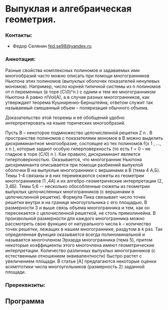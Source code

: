 # Выпуклая и алгебраическая геометрия.

### Контакты:
* Федор Селянин <fed.se98@yandex.ru>

### Аннотация: 
Разные свойства комплексных полиномов и задаваемых ими многообразий часто можно описать при помощи многогранников Ньютона этих полиномов (выпуклых оболочек показателей ненулевых мономов). Например, число корней типичной системы из n полиномов от
n переменных (в торе (C\0)^n ) с одним и тем же многогранником Ньютона A равно n!Vol(A), а в случае разных многогранников, как утверждает теорема Кушниренко-Бернштейна, ответом служит так называемый смешанный объем – поляризация обычного объема.

Доказательство этой теоремы и её обобщений удобно интерпретировать на языке торических многообразий.

Пусть B – некоторое подмножество целочисленной решетки Z n . В пространстве полиномов с показателями мономов в B можно выделить дискриминантное многообразие, состоящее из тех полиномов f(x 1 , …, x n ), которые задают особую гиперповерхность (то есть f = 0 – не гладкое в торе
(C/0) n ). Как правило, дискриминант является гиперповерхностью. Оказывается, что многогранник
Ньютона дискриминанта описывается при помощи разбиений выпуклой оболочки B на выпуклые
многогранники с вершинами в B (тема 4 А,Б).
Темы 1-4 связаны и в них перемежаются сюжеты из геометрии многогранников (1 ,4А) и их
алгебро-геометрические интерпретации (2, 3,4Б). Темы 5,6 -- несколько обособленные сюжеты из
геометрии выпуклых целочисленных многогранников (с вершинами в целочисленной решетке).
Формула Пика связывает число точек решетки внутри и на границе многоугольника с его
площадью. В размерности 3 и выше связь объема многогранника и тем, как он пересекается с
целочисленной решеткой, не столь прямолинейна. В произвольной размерности для каждого
многогранника можно рассмотреть свою функцию от натурального числа k – количество точек
решетки, лежащих в нашем многограннике, раздутом в k раз. Так определенная функция
оказывается всегда полиноминальной и называется многочленом Эрхарда многогранника (тема
5), притом некоторые коэффициенты этого многочлена имеют геометрические интерпретации.
Количество различных выпуклых многогранников (с естественным отношением эквивалентности)
быстро растет с увеличением площади. В статье [A] предлагаются некоторые оценки асимптотики
числа многоугольников (размерность 2) заданной площади.

### Пререквизиты:

## Программа

